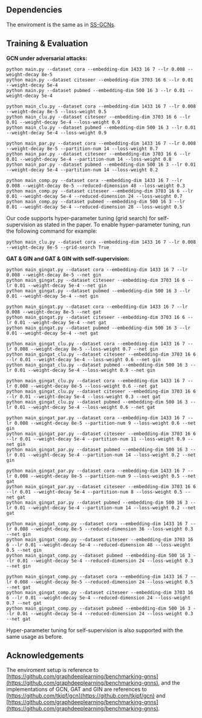 ## Dependencies

The enviroment is the same as in [SS-GCNs](https://github.com/Shen-Lab/SS-GCNs/tree/master/SS-GCNs).

## Training \& Evaluation

**GCN under adversarial attacks:**

```shell
python main.py --dataset cora --embedding-dim 1433 16 7 --lr 0.008 --weight-decay 8e-5
python main.py --dataset citeseer --embedding-dim 3703 16 6 --lr 0.01 --weight-decay 5e-4
python main.py --dataset pubmed --embedding-dim 500 16 3 --lr 0.01 --weight-decay 5e-4

python main_clu.py --dataset cora --embedding-dim 1433 16 7 --lr 0.008 --weight-decay 8e-5 --loss-weight 0.5
python main_clu.py --dataset citeseer --embedding-dim 3703 16 6 --lr 0.01 --weight-decay 5e-4 --loss-weight 0.9
python main_clu.py --dataset pubmed --embedding-dim 500 16 3 --lr 0.01 --weight-decay 5e-4 --loss-weight 0.9

python main_par.py --dataset cora --embedding-dim 1433 16 7 --lr 0.008 --weight-decay 8e-5 --partition-num 14 --loss-weight 0.7
python main_par.py --dataset citeseer --embedding-dim 3703 16 6 --lr 0.01 --weight-decay 5e-4 --partition-num 14 --loss-weight 0.8
python main_par.py --dataset pubmed --embedding-dim 500 16 3 --lr 0.01 --weight-decay 5e-4 --partition-num 14 --loss-weight 0.2

python main_comp.py --dataset cora --embedding-dim 1433 16 7 --lr 0.008 --weight-decay 8e-5 --reduced-dimension 48 --loss-weight 0.3
python main_comp.py --dataset citeseer --embedding-dim 3703 16 6 --lr 0.01 --weight-decay 5e-4 --reduced-dimension 24 --loss-weight 0.7
python main_comp.py --dataset pubmed --embedding-dim 500 16 3 --lr 0.01 --weight-decay 5e-4 --reduced-dimension 28 --loss-weight 0.5

```

Our code supports hyper-parameter tuning (grid search) for self-supervision as stated in the paper. To enable hyper-parameter tuning, run the following command for example:

```
python main_clu.py --dataset cora --embedding-dim 1433 16 7 --lr 0.008 --weight-decay 8e-5 --grid-search True
```


**GAT \& GIN and GAT \& GIN with self-supervision:**

```shell
python main_gingat.py --dataset cora --embedding-dim 1433 16 7 --lr 0.008 --weight-decay 8e-5 --net gin
python main_gingat.py --dataset citeseer --embedding-dim 3703 16 6 --lr 0.01 --weight-decay 5e-4 --net gin
python main_gingat.py --dataset pubmed --embedding-dim 500 16 3 --lr 0.01 --weight-decay 5e-4 --net gin

python main_gingat.py --dataset cora --embedding-dim 1433 16 7 --lr 0.008 --weight-decay 8e-5 --net gat
python main_gingat.py --dataset citeseer --embedding-dim 3703 16 6 --lr 0.01 --weight-decay 5e-4 --net gat
python main_gingat.py --dataset pubmed --embedding-dim 500 16 3 --lr 0.01 --weight-decay 5e-4 --net gat

python main_gingat_clu.py --dataset cora --embedding-dim 1433 16 7 --lr 0.008 --weight-decay 8e-5 --loss-weight 0.7 --net gin
python main_gingat_clu.py --dataset citeseer --embedding-dim 3703 16 6 --lr 0.01 --weight-decay 5e-4 --loss-weight 0.6 --net gin
python main_gingat_clu.py --dataset pubmed --embedding-dim 500 16 3 --lr 0.01 --weight-decay 5e-4 --loss-weight 0.9 --net gin

python main_gingat_clu.py --dataset cora --embedding-dim 1433 16 7 --lr 0.008 --weight-decay 8e-5 --loss-weight 0.6 --net gat
python main_gingat_clu.py --dataset citeseer --embedding-dim 3703 16 6 --lr 0.01 --weight-decay 5e-4 --loss-weight 0.3 --net gat
python main_gingat_clu.py --dataset pubmed --embedding-dim 500 16 3 --lr 0.01 --weight-decay 5e-4 --loss-weight 0.6 --net gat

python main_gingat_par.py --dataset cora --embedding-dim 1433 16 7 --lr 0.008 --weight-decay 8e-5 --partition-num 9 --loss-weight 0.6 --net gin
python main_gingat_par.py --dataset citeseer --embedding-dim 3703 16 6 --lr 0.01 --weight-decay 5e-4 --partition-num 11 --loss-weight 0.9 --net gin
python main_gingat_par.py --dataset pubmed --embedding-dim 500 16 3 --lr 0.01 --weight-decay 5e-4 --partition-num 14 --loss-weight 0.2 --net gin

python main_gingat_par.py --dataset cora --embedding-dim 1433 16 7 --lr 0.008 --weight-decay 8e-5 --partition-num 9 --loss-weight 0.5 --net gat
python main_gingat_par.py --dataset citeseer --embedding-dim 3703 16 6 --lr 0.01 --weight-decay 5e-4 --partition-num 8 --loss-weight 0.5 --net gat
python main_gingat_par.py --dataset pubmed --embedding-dim 500 16 3 --lr 0.01 --weight-decay 5e-4 --partition-num 14 --loss-weight 0.2 --net gat

python main_gingat_comp.py --dataset cora --embedding-dim 1433 16 7 --lr 0.008 --weight-decay 8e-5 --reduced-dimension 36 --loss-weight 0.3 --net gin
python main_gingat_comp.py --dataset citeseer --embedding-dim 3703 16 6 --lr 0.01 --weight-decay 5e-4 --reduced-dimension 48 --loss-weight 0.5 --net gin
python main_gingat_comp.py --dataset pubmed --embedding-dim 500 16 3 --lr 0.01 --weight-decay 5e-4 --reduced-dimension 24 --loss-weight 0.3 --net gin

python main_gingat_comp.py --dataset cora --embedding-dim 1433 16 7 --lr 0.008 --weight-decay 8e-5 --reduced-dimension 24 --loss-weight 0.5 --net gat
python main_gingat_comp.py --dataset citeseer --embedding-dim 3703 16 6 --lr 0.01 --weight-decay 5e-4 --reduced-dimension 24 --loss-weight 0.7 --net gat
python main_gingat_comp.py --dataset pubmed --embedding-dim 500 16 3 --lr 0.01 --weight-decay 5e-4 --reduced-dimension 24 --loss-weight 0.3 --net gat

```

Hyper-parameter tuning for self-supervision is also supported with the same usage as before.

## Acknowledgements

The enviroment setup is reference to [https://github.com/graphdeeplearning/benchmarking-gnns](https://github.com/graphdeeplearning/benchmarking-gnns), and the implementations of GCN, GAT and GIN are references to [https://github.com/tkipf/gcn](https://github.com/tkipf/gcn) and [https://github.com/graphdeeplearning/benchmarking-gnns](https://github.com/graphdeeplearning/benchmarking-gnns).

